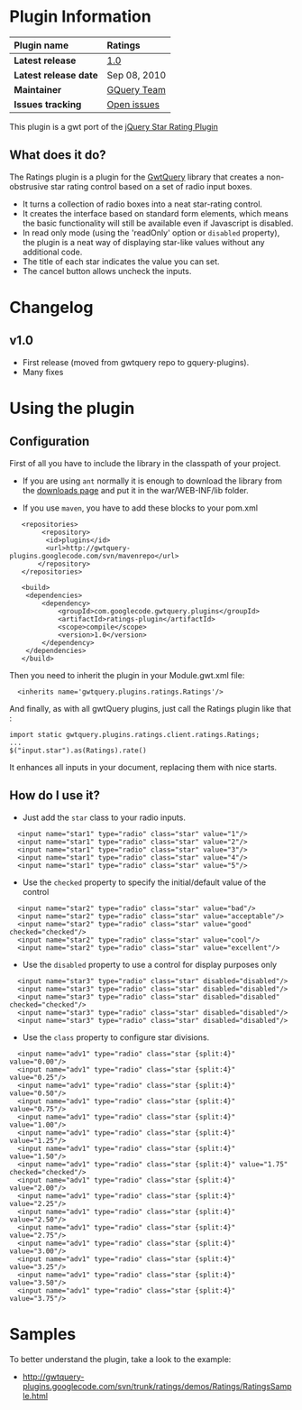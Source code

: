 

# Plugin Information #

| **Plugin name** |Ratings|
|:----------------|:------|
| **Latest release** |[1.0](http://code.google.com/p/gwtquery-plugins/downloads/detail?name=Ratings-plugin-1.0.jar)|
| **Latest release date** |Sep 08, 2010|
| **Maintainer**  |[GQuery Team](http://code.google.com/p/gwtquery/people/list)|
| **Issues tracking** | [Open issues](http://code.google.com/p/gwtquery-plugins/issues/list?can=2&q=label%3ARatings)|

This plugin is a gwt port of the [jQuery Star Rating Plugin](http://www.fyneworks.com/jquery/star-rating/)

## What does it do? ##
The Ratings plugin is a plugin for the [GwtQuery](http://code.google.com/p/gwtquery/) library that creates a non-obstrusive star rating control based on a set of radio input boxes.

  * It turns a collection of radio boxes into a neat star-rating control.
  * It creates the interface based on standard form elements, which means the basic functionality will still be available even if Javascript is disabled.
  * In read only mode (using the 'readOnly' option or `disabled` property), the plugin is a neat way of displaying star-like values without any additional code.
  * The title of each star indicates the value you can set.
  * The cancel button allows uncheck the inputs.

# Changelog #
## v1.0 ##
  * First release (moved from gwtquery repo to gquery-plugins).
  * Many fixes

# Using the plugin #

## Configuration ##

First of all you have to include the library in the classpath of your project.
  * If you are using `ant` normally it is enough to download the library from the [downloads page](http://code.google.com/p/gwtquery-plugins/downloads/list) and put it in the war/WEB-INF/lib folder.

  * If you use `maven`, you have to add these blocks to your pom.xml
```
   <repositories>
        <repository>
         <id>plugins</id>
         <url>http://gwtquery-plugins.googlecode.com/svn/mavenrepo</url>
       </repository>
   </repositories>

   <build>
    <dependencies>
        <dependency>
            <groupId>com.googlecode.gwtquery.plugins</groupId>
            <artifactId>ratings-plugin</artifactId>
            <scope>compile</scope>
            <version>1.0</version>
        </dependency>
    </dependencies>
   </build>
```

Then you need to inherit the plugin in your Module.gwt.xml file:
```
  <inherits name='gwtquery.plugins.ratings.Ratings'/>
```

And finally, as with all gwtQuery plugins, just call the Ratings plugin like that :
```
import static gwtquery.plugins.ratings.client.ratings.Ratings;
...
$("input.star").as(Ratings).rate()
```

It enhances all inputs in your document, replacing them with nice starts.



## How do I use it? ##
  * Just add the `star` class to your radio inputs.
```
  <input name="star1" type="radio" class="star" value="1"/>
  <input name="star1" type="radio" class="star" value="2"/>
  <input name="star1" type="radio" class="star" value="3"/>
  <input name="star1" type="radio" class="star" value="4"/>
  <input name="star1" type="radio" class="star" value="5"/>
```
  * Use the `checked` property to specify the initial/default value of the control
```
  <input name="star2" type="radio" class="star" value="bad"/>
  <input name="star2" type="radio" class="star" value="acceptable"/>
  <input name="star2" type="radio" class="star" value="good" checked="checked"/>
  <input name="star2" type="radio" class="star" value="cool"/>
  <input name="star2" type="radio" class="star" value="excellent"/>
```
  * Use the `disabled` property to use a control for display purposes only
```
  <input name="star3" type="radio" class="star" disabled="disabled"/>
  <input name="star3" type="radio" class="star" disabled="disabled"/>
  <input name="star3" type="radio" class="star" disabled="disabled" checked="checked"/>
  <input name="star3" type="radio" class="star" disabled="disabled"/>
  <input name="star3" type="radio" class="star" disabled="disabled"/>
```
  * Use the `class` property to configure star divisions.
```
  <input name="adv1" type="radio" class="star {split:4}" value="0.00"/>
  <input name="adv1" type="radio" class="star {split:4}" value="0.25"/>
  <input name="adv1" type="radio" class="star {split:4}" value="0.50"/>
  <input name="adv1" type="radio" class="star {split:4}" value="0.75"/>
  <input name="adv1" type="radio" class="star {split:4}" value="1.00"/>
  <input name="adv1" type="radio" class="star {split:4}" value="1.25"/>
  <input name="adv1" type="radio" class="star {split:4}" value="1.50"/>
  <input name="adv1" type="radio" class="star {split:4}" value="1.75" checked="checked"/>
  <input name="adv1" type="radio" class="star {split:4}" value="2.00"/>
  <input name="adv1" type="radio" class="star {split:4}" value="2.25"/>
  <input name="adv1" type="radio" class="star {split:4}" value="2.50"/>
  <input name="adv1" type="radio" class="star {split:4}" value="2.75"/>
  <input name="adv1" type="radio" class="star {split:4}" value="3.00"/>
  <input name="adv1" type="radio" class="star {split:4}" value="3.25"/>
  <input name="adv1" type="radio" class="star {split:4}" value="3.50"/>
  <input name="adv1" type="radio" class="star {split:4}" value="3.75"/>
```

# Samples #

To better understand the plugin, take a look to the example:
  * http://gwtquery-plugins.googlecode.com/svn/trunk/ratings/demos/Ratings/RatingsSample.html